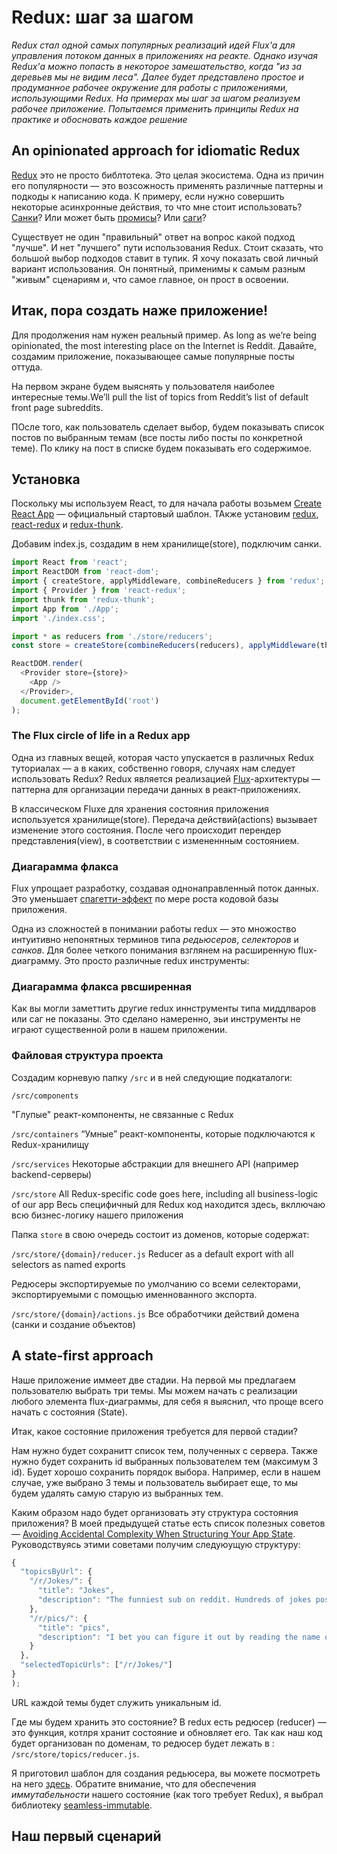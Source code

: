 # Redux: шаг за шагом

*Redux стал одной самых популярных реализаций идей Flux'a для управления потоком данных в приложениях на реакте.
Однако изучая Redux'а можно попасть в некоторое замешательство, когда "из за деревьев мы не видим леса".
Далее будет представлено простое и продуманное рабочее окружение для работы с приложениями, использующими Redux.
На примерах мы шаг за шагом реализуем рабочее приложение. Попытаемся применить принципы Redux на практике и обосновать каждое решение*


## An opinionated approach for idiomatic Redux
[Redux](https://github.com/reactjs/redux) это не просто библтотека. Это целая экосистема. Одна из причин его популярности — это возсожность применять различные паттерны и подкоды к написанию кода. К примеру, если нужно совершить некоторые асинхронные действия, то что мне стоит использовать? [Санки](https://github.com/gaearon/redux-thunk)? Или может быть [промисы](https://github.com/acdlite/redux-promise)? Или [саги](https://github.com/redux-saga/redux-saga)?

Существует не один "правильный" ответ на вопрос какой подход "лучше". И нет "лучшего" пути использования Redux. Стоит сказать, что большой выбор подходов ставит в тупик. Я хочу показать свой личный вариант использования. Он понятный, применимы к самым разным  "живым" сценариям и, что самое главное, он прост в освоении.

## Итак, пора создать наже приложение!

Для продолжения нам нужен реальный пример. As long as we’re being opinionated, the most interesting place on the Internet is Reddit. Давайте, создамим приложение, показывающее самые популярные посты оттуда.

На первом экране будем выяснять у пользователя наиболее интересные темы.We’ll pull the list of topics from Reddit’s list of default front page subreddits.

ПОсле того, как пользователь сделает выбор, будем показывать список постов по выбранным темам (все посты либо посты по конкретной теме). По клику на пост в списке будем показывать его содержимое.

## Установка
Поскольку мы используем React, то для начала работы возьмем [Create React App](https://github.com/facebookincubator/create-react-app) — официальный стартовый шаблон. ТАкже установим [redux](), [react-redux]() и [redux-thunk]().

Добавим index.js, создадим в нем хранилище(store), подключим санки.

```javascript
import React from 'react';
import ReactDOM from 'react-dom';
import { createStore, applyMiddleware, combineReducers } from 'redux';
import { Provider } from 'react-redux';
import thunk from 'redux-thunk';
import App from './App';
import './index.css';

import * as reducers from './store/reducers';
const store = createStore(combineReducers(reducers), applyMiddleware(thunk));

ReactDOM.render(
  <Provider store={store}>
    <App />
  </Provider>,
  document.getElementById('root')
);
```


### The Flux circle of life in a Redux app

Одна из главных вещей, которая часто упускается в различных Redux туториалах — а в каких, собственно говоря, случаях нам следует использовать Redux?
Redux является реализацией [Flux]()-архитектуры — паттерна для организации передачи данных в реакт-приложениях.

В классическом Fluxe для хранения состояния приложения используется хранилище(store). Передача действий(actions) вызывает изменение этого состояния. После чего происходит перендер представления(view), в соответствии с измененнным состоянием.

### Диагарамма флакса

Flux упрощает разработку, создавая однонаправленный поток данных. Это уменьшает [спагетти-эффект]() по мере роста кодовой базы приложения.

Одна из сложностей в понимании работы redux — это множоство интуитивно непонятных терминов типа *редьюсеров*, *селекторов* и *санков*. Для более четкого понимания взглянем на расширенную flux-диаграмму. Это просто различные redux инструменты:

### Диагарамма флакса рвсширенная

Как вы могли заметтить другие redux иннструменты типа миддлваров или саг не показаны. Это сделано намеренно, эьи инструменты не играют существенной роли в нашем приложении.

### Файловая структура проекта

Создадим корневую папку `/src` и в ней следующие подкаталоги:

`/src/components`

"Глупые" реакт-компоненты, не связанные с Redux

`/src/containers`
“Умные” реакт-компоненты, которые подключаются к Redux-хранилищу

`/src/services`
Некоторые абстракции для внешнего API (например backend-серверы)

`/src/store`
All Redux-specific code goes here, including all business-logic of our app
Весь специфичный для Redux код находится здесь, вкллючаю всю бизнес-логику нашего приложения

Папка `store` в свою очередь состоит из доменов, которые содержат:

`/src/store/{domain}/reducer.js`
Reducer as a default export with all selectors as named exports

Редюсеры экспортируемые по умолчанию со всеми селекторами, экспортируемыми с помощью именнованного экспорта.

`/src/store/{domain}/actions.js`
Все обработчики действий домена (санки и создание объектов)


## A state-first approach

Наше приложение иммеет две стадии. На первой мы предлагаем пользователю выбрать три темы. Мы можем начать с реализации любого элемента flux-диаграммы, для себя я выяснил, что проще всего начать с состояния (State).

Итак, какое состояние приложения требуется для первой стадии?

Нам нужно будет сохранитт список тем, полученных с сервера. Также нужно будет сохранить id выбранных пользователем тем (максимум 3 id). Будет хорошо сохранить порядок выбора. Например, если в нашем случае, уже выбрано 3 темы и пользователь выбирает еще, то мы будем удалять самую старую из выбранных тем.

Каким образом надо будет организовать эту структура состояния приложения? В моей предыдущей статье есть список полезных советов — [Avoiding Accidental Complexity When Structuring Your App State](). Руководствуясь этими советами получим следуюущую структуру:

```javascript
{
  "topicsByUrl": {
    "/r/Jokes/": {
      "title": "Jokes",
      "description": "The funniest sub on reddit. Hundreds of jokes posted each day, and some of them aren't even reposts! FarCraft"
    },
    "/r/pics/": {
      "title": "pics",
      "description": "I bet you can figure it out by reading the name of the subreddit"
    }
  },
  "selectedTopicUrls": ["/r/Jokes/"]
}
);
```
URL каждой темы будет служить уникальным id.

Где мы будем хранить это состояние? В redux есть редюсер (reducer) — это функция, котлря хранит состояние и обновляет его. Так как наш код будет организован по доменам, то редюсер будет лежать в : `/src/store/topics/reducer.js`.

Я приготовил шаблон для создания редьюсера, вы можете посмотреть на него [здесь](). Обратите внимание, что для обеспечения *иммутабельности* нашего состояние (как того требует Redux), я выбрал библиотеку [seamless-immutable]().


## Наш первый сценарий
